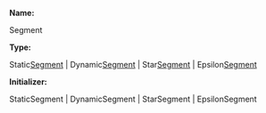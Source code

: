 **Name:**

Segment

**Type:**

Static[Segment](https://gitbook-18.gitbook.io/au//router/route-recognizer/typealiases/segment) | Dynamic[Segment](https://gitbook-18.gitbook.io/au//router/route-recognizer/typealiases/segment) | Star[Segment](https://gitbook-18.gitbook.io/au//router/route-recognizer/typealiases/segment) | Epsilon[Segment](https://gitbook-18.gitbook.io/au//router/route-recognizer/typealiases/segment)

**Initializer:**

StaticSegment | DynamicSegment | StarSegment | EpsilonSegment

